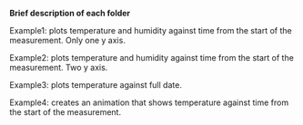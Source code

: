 **Brief description of each folder**

Example1: plots temperature and humidity against time from the start of the measurement. Only one y axis.

Example2: plots temperature and humidity against time from the start of the measurement. Two y axis.

Example3: plots temperature against full date.

Example4: creates an animation that shows temperature against time from the start of the measurement. 
